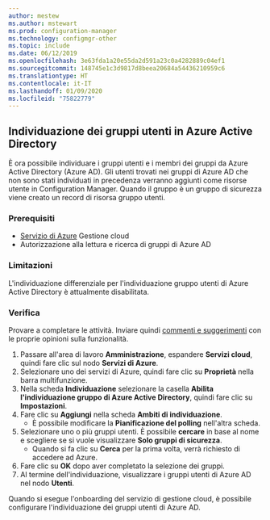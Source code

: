 ```yaml
---
author: mestew
ms.author: mstewart
ms.prod: configuration-manager
ms.technology: configmgr-other
ms.topic: include
ms.date: 06/12/2019
ms.openlocfilehash: 3e63fda1a20e55da2d591a23c0a4282889c04ef1
ms.sourcegitcommit: 148745e1c3d9817d8beea20684a54436210959c6
ms.translationtype: HT
ms.contentlocale: it-IT
ms.lasthandoff: 01/09/2020
ms.locfileid: "75822779"
---
```

## <a name="bkmk_aad-disco"></a> Individuazione dei gruppi utenti in Azure Active Directory

<!--3611956-->
È ora possibile individuare i gruppi utenti e i membri dei gruppi da Azure Active Directory (Azure AD). Gli utenti trovati nei gruppi di Azure AD che non sono stati individuati in precedenza verranno aggiunti come risorse utente in Configuration Manager. Quando il gruppo è un gruppo di sicurezza viene creato un record di risorsa gruppo utenti.

### <a name="prerequisites"></a>Prerequisiti

- [Servizio di Azure](/sccm/core/servers/deploy/configure/azure-services-wizard) Gestione cloud
- Autorizzazione alla lettura e ricerca di gruppi di Azure AD

### <a name="limitations"></a>Limitazioni

L'individuazione differenziale per l'individuazione gruppo utenti di Azure Active Directory è attualmente disabilitata.

### <a name="try-it-out"></a>Verifica

Provare a completare le attività. Inviare quindi [commenti e suggerimenti](/sccm/core/understand/find-help#product-feedback) con le proprie opinioni sulla funzionalità.

1. Passare all'area di lavoro **Amministrazione**, espandere **Servizi cloud**, quindi fare clic sul nodo **Servizi di Azure**.
1. Selezionare uno dei servizi di Azure, quindi fare clic su **Proprietà** nella barra multifunzione.
1. Nella scheda **Individuazione** selezionare la casella **Abilita l'individuazione gruppo di Azure Active Directory**, quindi fare clic su **Impostazioni**.
1. Fare clic su **Aggiungi** nella scheda **Ambiti di individuazione**.
    - È possibile modificare la **Pianificazione del polling** nell'altra scheda.
1. Selezionare uno o più gruppi utenti. È possibile **cercare** in base al nome e scegliere se si vuole visualizzare **Solo gruppi di sicurezza**.
    - Quando si fa clic su **Cerca** per la prima volta, verrà richiesto di accedere ad Azure.
1. Fare clic su **OK** dopo aver completato la selezione dei gruppi.
1. Al termine dell'individuazione, visualizzare i gruppi utenti di Azure AD nel nodo **Utenti**.

Quando si esegue l'onboarding del servizio di gestione cloud, è possibile configurare l'individuazione dei gruppi utenti di Azure AD.
